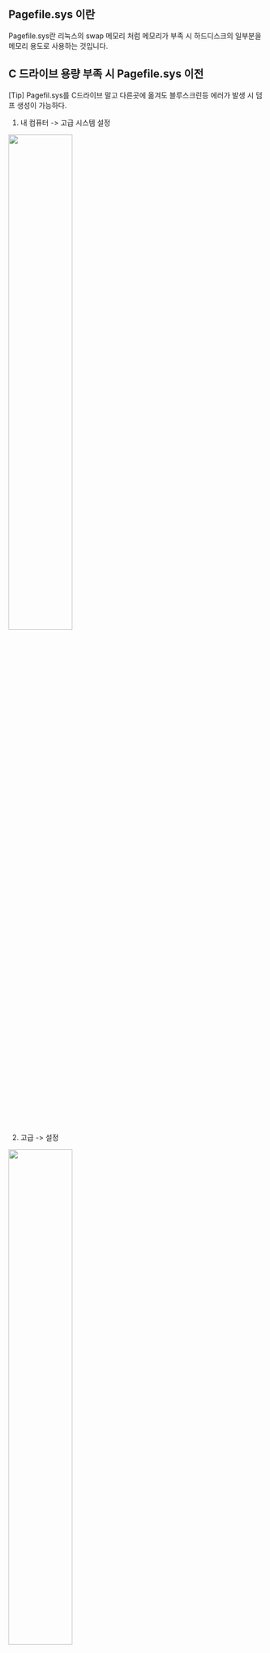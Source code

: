 ## Pagefile.sys 이란

Pagefile.sys란 리눅스의 swap 메모리 처럼 메모리가 부족 시 하드디스크의 일부분을 메모리 용도로 사용하는 것입니다.


## C 드라이브 용량 부족 시 Pagefile.sys 이전

[Tip] Pagefil.sys를 C드라이브 말고 다른곳에 옮겨도 블루스크린등 에러가 발생 시 덤프 생성이 가능하다.

1. 내 컴퓨터 -> 고급 시스템 설정

<img src="https://user-images.githubusercontent.com/38831314/125555306-7b36c4d0-3234-472b-a233-1ec27db66be7.png" width="50%" height="50%"/>

2. 고급 -> 설정

<img src="https://user-images.githubusercontent.com/38831314/125555349-dbf68f88-0cca-48ed-bb8f-5243ae4dc080.png" width="50%" height="50%"/>

3. 변경

<img src="https://user-images.githubusercontent.com/38831314/125555399-7aaa48d7-9df6-4d7d-a4c1-6bc278f3217b.png" width="50%" height="50%"/>

4. 기존의 C 드라이브 페이징 파일 없음 설정 클릭 -> 상단에 페이징 파일 크기(MB)에서 없는걸 확인

<img src="https://user-images.githubusercontent.com/38831314/125555430-d78f3430-f2de-4f58-b2f2-9f8c6cc736a5.png" width="50%" height="50%"/>

5. 옮기려는 드라이브에 -> 시스템이 관리하는 크기 클릭 -> 페이징 파일 크기(MB) [시스템에서 관리] 확인 

<img src="https://user-images.githubusercontent.com/38831314/125555537-f6421140-980a-428e-bac0-5f22ed3ab984.png" width="50%" height="50%"/>

# !! 리부팅이 필요한 작업
